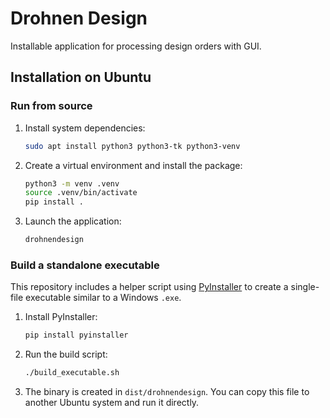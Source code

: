 # Drohnen Design

Installable application for processing design orders with GUI.

## Installation on Ubuntu

### Run from source
1. Install system dependencies:
   ```bash
   sudo apt install python3 python3-tk python3-venv
   ```
2. Create a virtual environment and install the package:
   ```bash
   python3 -m venv .venv
   source .venv/bin/activate
   pip install .
   ```
3. Launch the application:
   ```bash
   drohnendesign
   ```

### Build a standalone executable
This repository includes a helper script using [PyInstaller](https://pyinstaller.org/) to
create a single-file executable similar to a Windows `.exe`.

1. Install PyInstaller:
   ```bash
   pip install pyinstaller
   ```
2. Run the build script:
   ```bash
   ./build_executable.sh
   ```
3. The binary is created in `dist/drohnendesign`. You can copy this file to another Ubuntu
   system and run it directly.

